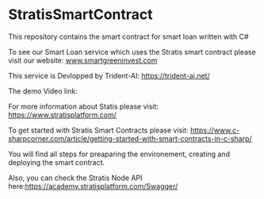 # StratisSmartContract
This repository contains the smart contract for smart loan written with C#


To see our Smart Loan service which uses the Stratis smart contract please visit our website: www.smartgreeninvest.com

This service is Devlopped by Trident-AI: https://trident-ai.net/ 


The demo Video link:



For more information about Statis please visit: https://www.stratisplatform.com/

To get started with Stratis Smart Contracts please visit: https://www.c-sharpcorner.com/article/getting-started-with-smart-contracts-in-c-sharp/

You will find all steps for preaparing the environement, creating and deploying the smart contract.

Also, you can check the Stratis Node API here:https://academy.stratisplatform.com/Swagger/
